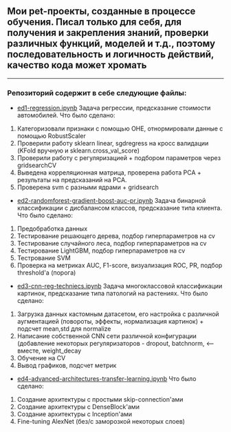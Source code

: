 ## Мои pet-проекты, созданные в процессе обучения. Писал только для себя, для получения и закрепления знаний, проверки различных функций, моделей и т.д., поэтому последовательность и логичность действий, качество кода может хромать 
___
### Репозиторий содержит в себе следующие файлы:
- [ed1-regression.ipynb](https://github.com/miglss/pet-projects/blob/main/ed1-regression.ipynb) Задача регрессии, предсказание стоимости автомобилей. 
Что было сделано:
1. Категоризовали признаки с помощью OHE, отнормировали данные с помощью RobustScaler
2. Проверили работу sklearn linear, sgdregress на кросс валидации (KFold вручную и sklearn.cross_val_score)
3. Проверили работу с регуляризацией + подбором параметров через gridsearchCV
4. Выведена корреляционная матрица, проверена работа PCA + результаты на предсказаний на PCA.
5. Проверена svm с разными ядрами + gridsearch
- [ed2-randomforest-gradient-boost-auc-pr.ipynb](https://github.com/miglss/pet-projects/blob/main/ed2-randomforest-gradient-boost-auc-pr.ipynb) Задача бинарной классификации с дисбалансом классов, предсказание типа клиента.
Что было сделано:
1. Предобработка данных
2. Тестирование решающего дерева, подбор гиперпараметров на cv
3. Тестирование случайного леса, подбор гиперпараметров на cv
4. Тестирование LightGBM, подбор гиперпараметров на cv
5. Тестрование SVM
6. Проверка на метриках AUC, F1-score, визуализация ROC, PR, подбор threshold'а (порога)
- [ed3-cnn-reg-techniecs.ipynb](https://github.com/miglss/pet-projects/blob/main/ed3-cnn-reg-techniecs.ipynb) Задача многоклассовой классификации картинок, предсказание типа патологий на растениях.
Что было сделано:
1. Загрузка данных кастомным датасетом, его настройка с различной аугментацией (повороты, эффекты, нормализация картинок) + подсчет mean,std для normalize
2. Написание собственной CNN сети различной конфигурации (добавление некоторых регуляризаторов - dropout, batchnorm, <-- вместе, weight_decay
3. Обучение на CV
4. Вывод графиков, подсчет метрик
- [ed4-advanced-architectures-transfer-learning.ipynb](https://github.com/miglss/pet-projects/blob/main/ed4-advanced-architectures-transfer-learning.ipynb) Что было сделано:
1. Создание архитектуры с простыми skip-connection'ами
2. Создание архитектуры с DenseBlock'ами
3. Создание архитектуры с Inception'ами
4. Fine-tuning AlexNet (без/с заморозкой некоторых слоев)
